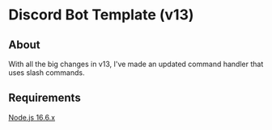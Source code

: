 # Discord Bot Template (v13)
## About
With all the big changes in v13, I've made an updated command handler that uses slash commands.
## Requirements
[Node.js 16.6.x](https://nodejs.org/dist/latest-v16.x/)
